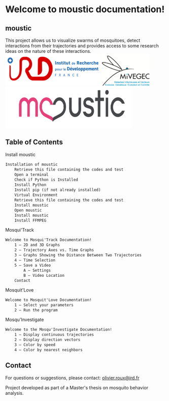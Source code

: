 # Welcome to moustic documentation!

## moustic 

This project allows us to visualize swarms of mosquitoes, detect interactions from their trajectories and provides access to some research ideas on the nature of these interactions.
<img src="img/IRD.png" width="300" height="100" /> <img src="img/MIVEGEC.png" width="150" height="100" /> <img src="doc/img/moustic.png" width="400" height="130" />

## Table of Contents

Install moustic

    Installation of moustic
        Retrieve this file containing the codes and test
        Open a terminal
        Check if Python is Installed
        Install Python
        Install pip (if not already installed)
        Virtual Environment
        Retrieve this file containing the codes and test
        Install moustic
        Open moustic
        Install moustic
        Install FFMPEG

Mosqui'Track

    Welcome to Mosqui'Track Documentation!
        1 – 2D and 3D Graphs
        2 – Trajectory Axes vs. Time Graphs
        3 – Graphs Showing the Distance Between Two Trajectories
        4 – Time Selection
        5 – Save a Video
            A – Settings
            B – Video Location
        Contact

Mosquit'Love

    Welcome to Mosquit'Love Documentation!
        1 – Select your parameters
        2 – Run the program

Mosqu'Investigate

    Welcome to the Mosqu'Investigate Documentation!
        1 – Display continuous trajectories
        2 – Display direction vectors
        3 – Color by speed
        4 – Color by nearest neighbors





## Contact

For questions or suggestions, please contact:
olivier.roux@ird.fr

Project developed as part of a Master's thesis on mosquito behavior analysis.

